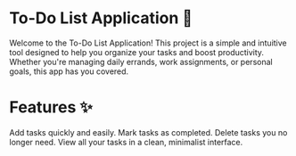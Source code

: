 # To-Do List Application 📝

Welcome to the To-Do List Application! This project is a simple and intuitive tool designed to help you organize your tasks and boost productivity. Whether you're managing daily errands, work assignments, or personal goals, this app has you covered.

# Features ✨
Add tasks quickly and easily.
Mark tasks as completed.
Delete tasks you no longer need.
View all your tasks in a clean, minimalist interface.
